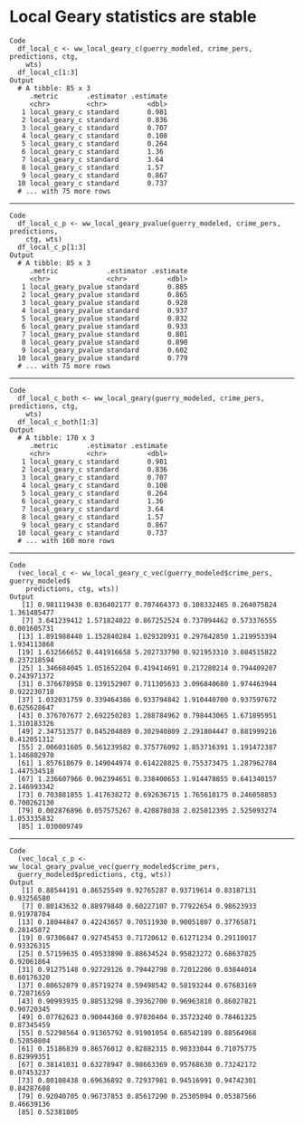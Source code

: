 # Local Geary statistics are stable

    Code
      df_local_c <- ww_local_geary_c(guerry_modeled, crime_pers, predictions, ctg,
        wts)
      df_local_c[1:3]
    Output
      # A tibble: 85 x 3
         .metric       .estimator .estimate
         <chr>         <chr>          <dbl>
       1 local_geary_c standard       0.981
       2 local_geary_c standard       0.836
       3 local_geary_c standard       0.707
       4 local_geary_c standard       0.108
       5 local_geary_c standard       0.264
       6 local_geary_c standard       1.36 
       7 local_geary_c standard       3.64 
       8 local_geary_c standard       1.57 
       9 local_geary_c standard       0.867
      10 local_geary_c standard       0.737
      # ... with 75 more rows

---

    Code
      df_local_c_p <- ww_local_geary_pvalue(guerry_modeled, crime_pers, predictions,
        ctg, wts)
      df_local_c_p[1:3]
    Output
      # A tibble: 85 x 3
         .metric            .estimator .estimate
         <chr>              <chr>          <dbl>
       1 local_geary_pvalue standard       0.885
       2 local_geary_pvalue standard       0.865
       3 local_geary_pvalue standard       0.928
       4 local_geary_pvalue standard       0.937
       5 local_geary_pvalue standard       0.832
       6 local_geary_pvalue standard       0.933
       7 local_geary_pvalue standard       0.801
       8 local_geary_pvalue standard       0.890
       9 local_geary_pvalue standard       0.602
      10 local_geary_pvalue standard       0.779
      # ... with 75 more rows

---

    Code
      df_local_c_both <- ww_local_geary(guerry_modeled, crime_pers, predictions, ctg,
        wts)
      df_local_c_both[1:3]
    Output
      # A tibble: 170 x 3
         .metric       .estimator .estimate
         <chr>         <chr>          <dbl>
       1 local_geary_c standard       0.981
       2 local_geary_c standard       0.836
       3 local_geary_c standard       0.707
       4 local_geary_c standard       0.108
       5 local_geary_c standard       0.264
       6 local_geary_c standard       1.36 
       7 local_geary_c standard       3.64 
       8 local_geary_c standard       1.57 
       9 local_geary_c standard       0.867
      10 local_geary_c standard       0.737
      # ... with 160 more rows

---

    Code
      (vec_local_c <- ww_local_geary_c_vec(guerry_modeled$crime_pers, guerry_modeled$
        predictions, ctg, wts))
    Output
       [1] 0.981119438 0.836402177 0.707464373 0.108332465 0.264075824 1.361485477
       [7] 3.641239412 1.571824022 0.867252524 0.737094462 0.573376555 0.001605731
      [13] 1.891988440 1.152840284 1.029320931 0.297642850 1.219953394 1.934113868
      [19] 1.632566652 0.441916658 5.202733790 0.921953310 3.084515822 0.237218594
      [25] 1.346684045 1.051652204 0.419414691 0.217280214 0.794409207 0.243971372
      [31] 0.376678958 0.139152907 0.711305633 3.096840680 1.974463944 0.922230710
      [37] 1.032031759 0.339464386 0.933794842 1.910440700 0.937597672 0.625628647
      [43] 0.376707677 2.692250283 1.288784962 0.798443065 1.671895951 1.310183326
      [49] 2.347513577 0.845204889 0.302940809 2.291804447 0.881999216 0.412051312
      [55] 2.006031605 0.561239582 0.375776092 1.853716391 1.191472387 1.146802970
      [61] 1.857618679 0.149044974 0.614228825 0.755373475 1.287962784 1.447534518
      [67] 1.236607966 0.962394651 0.338400653 1.914478855 0.641340157 2.146993342
      [73] 0.703881855 1.417638272 0.692636715 1.765618175 0.246058853 0.700262130
      [79] 0.002876896 0.057575267 0.420878038 2.025012395 2.525093274 1.053335832
      [85] 1.030009749

---

    Code
      (vec_local_c_p <- ww_local_geary_pvalue_vec(guerry_modeled$crime_pers,
      guerry_modeled$predictions, ctg, wts))
    Output
       [1] 0.88544191 0.86525549 0.92765287 0.93719614 0.83187131 0.93256580
       [7] 0.80143632 0.88979840 0.60227107 0.77922654 0.98623933 0.91978704
      [13] 0.18044847 0.42243657 0.70511930 0.90051807 0.37765871 0.28145872
      [19] 0.97306847 0.92745453 0.71720612 0.61271234 0.29110017 0.93326315
      [25] 0.57159635 0.49533890 0.88634524 0.95823272 0.68637825 0.92061864
      [31] 0.91275148 0.92729126 0.79442798 0.72012206 0.03844014 0.60176320
      [37] 0.80652079 0.85719274 0.59498542 0.58193244 0.67683169 0.72871659
      [43] 0.90993935 0.88513298 0.39362700 0.96963818 0.86027821 0.90720345
      [49] 0.07762623 0.90044360 0.97030404 0.35723240 0.78461325 0.87345459
      [55] 0.52298564 0.91365792 0.91901054 0.68542189 0.88564968 0.52850804
      [61] 0.15186839 0.86576012 0.82882315 0.90333044 0.71075775 0.82999351
      [67] 0.38141031 0.63278947 0.98663369 0.95768630 0.73242172 0.07453237
      [73] 0.80108438 0.69636892 0.72937981 0.94516991 0.94742301 0.84287608
      [79] 0.92040705 0.96737853 0.85617290 0.25305094 0.05387566 0.46639136
      [85] 0.52381805

